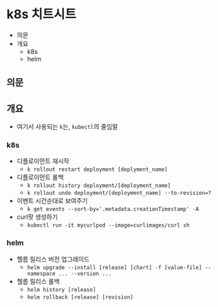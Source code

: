 # k8s 치트시트

- 의문
- 개요
  - k8s
  - helm

## 의문

## 개요

- 여기서 사용되는 `k`는, `kubectl`의 줄임말

### k8s

- 디플로이먼트 재시작
  - `k rollout restart deployment [deplyment_name]`
- 디플로이먼트 롤백
  - `k rollout history deployment/[deployment_name]`
  - `k rollout undo deployment/[deployment_name] --to-revision=?`
- 이벤트 시간순대로 보여주기
  - `k get events --sort-by='.metadata.creationTimestamp' -A`
- curl팟 생성하기
  - `kubectl run -it mycurlpod --image=curlimages/curl sh`

### helm

- 헬름 릴리스 버전 업그레이드
  - `helm upgrade --install [release] [chart] -f [value-file] --namespace ... --version ...`
- 헬름 릴리스 롤백
  - `helm history [release]`
  - `helm rollback [release] [revision]`

